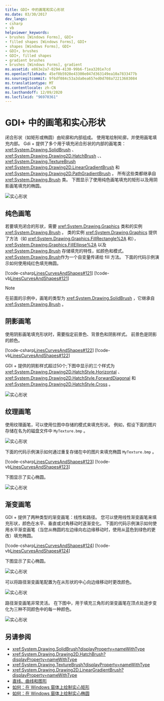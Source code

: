 ```yaml
---
title: GDI+ 中的画笔和实心形状
ms.date: 03/30/2017
dev_langs:
- csharp
- vb
helpviewer_keywords:
- brushes [Windows Forms], GDI+
- filled shapes [Windows Forms], GDI+
- shapes [Windows Forms], GDI+
- GDI+, brushes
- GDI+, filled shapes
- gradient brushes
- brushes [Windows Forms], gradient
ms.assetid: e863e2a7-0294-4130-99b6-f1ea3201e7cd
ms.openlocfilehash: 45ef0b5920e43300e047d363149ea10a7833477b
ms.sourcegitcommit: 9f6df084c53a3da0ea657ed0d708a72213683084
ms.translationtype: MT
ms.contentlocale: zh-CN
ms.lasthandoff: 12/09/2020
ms.locfileid: "96970361"
---
```

# <a name="brushes-and-filled-shapes-in-gdi"></a>GDI+ 中的画笔和实心形状
闭合形状（如矩形或椭圆）由轮廓和内部组成。 使用笔绘制轮廓，并使用画笔填充内部。 Gdi + 提供了多个用于填充闭合形状的内部的画笔类： <xref:System.Drawing.SolidBrush> 、 <xref:System.Drawing.Drawing2D.HatchBrush> 、、 <xref:System.Drawing.TextureBrush> <xref:System.Drawing.Drawing2D.LinearGradientBrush> 和 <xref:System.Drawing.Drawing2D.PathGradientBrush> 。 所有这些类都继承自 <xref:System.Drawing.Brush> 类。 下图显示了使用纯色画笔填充的矩形以及用阴影画笔填充的椭圆。  
  
 ![实心形状](./media/aboutgdip02-art17.gif "Aboutgdip02_art17")  
  
## <a name="solid-brushes"></a>纯色画笔  
 若要填充闭合的形状，需要 <xref:System.Drawing.Graphics> 类和的实例 <xref:System.Drawing.Brush> 。 类的实例 <xref:System.Drawing.Graphics> 提供了方法（如 <xref:System.Drawing.Graphics.FillRectangle%2A> 和）， <xref:System.Drawing.Graphics.FillEllipse%2A> 以及 <xref:System.Drawing.Brush> 存储填充的特性，如颜色和模式。 <xref:System.Drawing.Brush>作为一个自变量传递给 fill 方法。 下面的代码示例演示如何使用纯红色填充椭圆。  
  
 [!code-csharp[LinesCurvesAndShapes#121](~/samples/snippets/csharp/VS_Snippets_Winforms/LinesCurvesAndShapes/CS/Class1.cs#121)]
 [!code-vb[LinesCurvesAndShapes#121](~/samples/snippets/visualbasic/VS_Snippets_Winforms/LinesCurvesAndShapes/VB/Class1.vb#121)]  
  
> [!NOTE]
> 在前面的示例中，画笔的类型为 <xref:System.Drawing.SolidBrush> ，它继承自 <xref:System.Drawing.Brush> 。  
  
## <a name="hatch-brushes"></a>阴影画笔  
 使用阴影画笔填充形状时，需要指定前景色、背景色和阴影样式。 前景色是阴影的颜色。  
  
 [!code-csharp[LinesCurvesAndShapes#122](~/samples/snippets/csharp/VS_Snippets_Winforms/LinesCurvesAndShapes/CS/Class1.cs#122)]
 [!code-vb[LinesCurvesAndShapes#122](~/samples/snippets/visualbasic/VS_Snippets_Winforms/LinesCurvesAndShapes/VB/Class1.vb#122)]  
  
 GDI + 提供的阴影样式超过50个;下图中显示的三个样式为 <xref:System.Drawing.Drawing2D.HatchStyle.Horizontal> 、 <xref:System.Drawing.Drawing2D.HatchStyle.ForwardDiagonal> 和 <xref:System.Drawing.Drawing2D.HatchStyle.Cross> 。  
  
 ![实心形状](./media/aboutgdip02-art18.gif "Aboutgdip02_art18")  
  
## <a name="texture-brushes"></a>纹理画笔  
 使用纹理画笔，可以使用位图中存储的模式来填充形状。 例如，假设下面的图片存储在名为的磁盘文件中 `MyTexture.bmp` 。  
  
 ![实心形状](./media/aboutgdip02-art19.gif "Aboutgdip02_Art19")  
  
 下面的代码示例演示如何通过重复存储在中的图片来填充椭圆 `MyTexture.bmp` 。  
  
 [!code-csharp[LinesCurvesAndShapes#123](~/samples/snippets/csharp/VS_Snippets_Winforms/LinesCurvesAndShapes/CS/Class1.cs#123)]
 [!code-vb[LinesCurvesAndShapes#123](~/samples/snippets/visualbasic/VS_Snippets_Winforms/LinesCurvesAndShapes/VB/Class1.vb#123)]  
  
 下图显示了实心椭圆。  
  
 ![实心形状](./media/aboutgdip02-art20.gif "AboutGdip02_Art20")  
  
## <a name="gradient-brushes"></a>渐变画笔  
 GDI + 提供了两种类型的渐变画笔：线性和路径。 您可以使用线性渐变画笔来填充形状，颜色在水平、垂直或对角移动时逐渐变化。 下面的代码示例演示如何使用水平渐变画笔（当您从椭圆的左边缘向右边缘移动时，使用从蓝色到绿色的更改）填充椭圆。  
  
 [!code-csharp[LinesCurvesAndShapes#124](~/samples/snippets/csharp/VS_Snippets_Winforms/LinesCurvesAndShapes/CS/Class1.cs#124)]
 [!code-vb[LinesCurvesAndShapes#124](~/samples/snippets/visualbasic/VS_Snippets_Winforms/LinesCurvesAndShapes/VB/Class1.vb#124)]  
  
 下图显示了实心椭圆。  
  
 ![实心形状](./media/aboutgdip02-art21.gif "AboutGdip02_Art21")  
  
 可以将路径渐变画笔配置为在从形状的中心向边缘移动时更改颜色。  
  
 ![实心形状](./media/aboutgdip02-art22.gif "AboutGdip02_Art22")  
  
 路径渐变画笔非常灵活。 在下图中，用于填充三角形的渐变画笔在顶点处逐步变化为三种不同颜色中的每一种颜色。  
  
 ![实心形状](./media/aboutgdip02-art23.gif "AboutGdip02_Art23")  
  
## <a name="see-also"></a>另请参阅

- <xref:System.Drawing.SolidBrush?displayProperty=nameWithType>
- <xref:System.Drawing.Drawing2D.HatchBrush?displayProperty=nameWithType>
- <xref:System.Drawing.TextureBrush?displayProperty=nameWithType>
- <xref:System.Drawing.Drawing2D.LinearGradientBrush?displayProperty=nameWithType>
- [直线、曲线和图形](lines-curves-and-shapes.md)
- [如何：在 Windows 窗体上绘制实心矩形](how-to-draw-a-filled-rectangle-on-a-windows-form.md)
- [如何：在 Windows 窗体上绘制实心椭圆](how-to-draw-a-filled-ellipse-on-a-windows-form.md)
